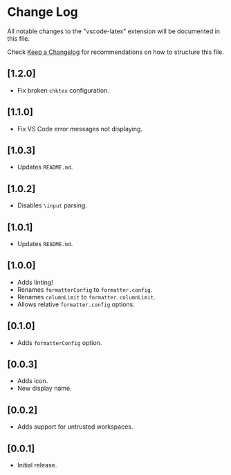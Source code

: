 # Change Log

All notable changes to the "vscode-latex" extension will be documented in this file.

Check [Keep a Changelog](http://keepachangelog.com/) for recommendations on how to structure this file.

## [1.2.0]

- Fix broken `chktex` configuration.

## [1.1.0]

- Fix VS Code error messages not displaying.

## [1.0.3]

- Updates `README.md`.

## [1.0.2]

- Disables `\input` parsing.

## [1.0.1]

- Updates `README.md`.

## [1.0.0]

- Adds linting!
- Renames `formatterConfig` to `formatter.config`.
- Renames `columnLimit` to `formatter.columnLimit`.
- Allows relative `formatter.config` options.

## [0.1.0]

- Adds `formatterConfig` option.

## [0.0.3]

- Adds icon.
- New display name.

## [0.0.2]

- Adds support for untrusted workspaces.

## [0.0.1]

- Initial release.
